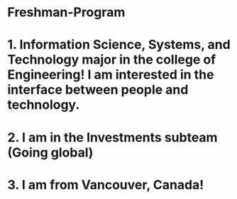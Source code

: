 # Freshman-Program
# 1. Information Science, Systems, and Technology major in the college of Engineering! I am interested in the interface between people and technology. 
# 2. I am in the Investments subteam (Going global)
# 3. I am from Vancouver, Canada! 
